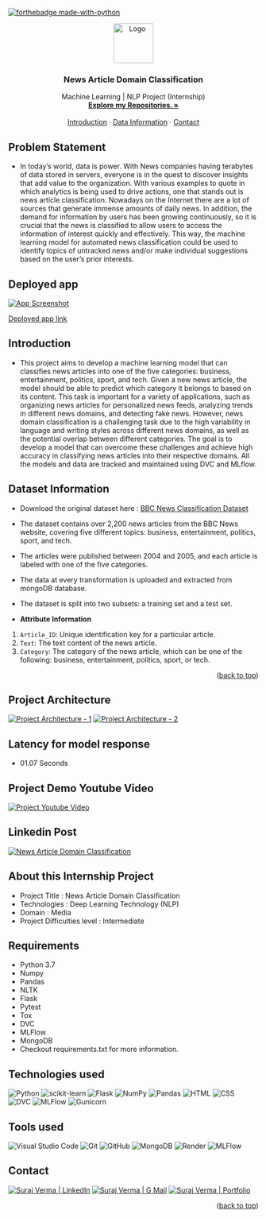 [![forthebadge made-with-python](http://ForTheBadge.com/images/badges/made-with-python.svg)](https://www.python.org/)

<div id="top"></div>

<div align="center">
  <a href="https://github.com/vsuraj25">
    <img src="https://img.icons8.com/bubbles/50/news.png" alt="Logo" width="80" height="80"/> 
  </a>

    
<h3 align="center">News Article Domain Classification</h3>

 <p align="center">
    Machine Learning | NLP Project (Internship)
    <br />
    <a href="https://github.com/vsuraj25"><strong>Explore my Repositories. »</strong></a>
    <br />
    <br />
    <a href="#intro">Introduction</a>
    ·
    <a href="#data"> Data Information</a>
    ·
    <a href="#contact">Contact</a>
  </p>
</div>

<!-- ABOUT THE PROJECT -->
## **Problem Statement**
* In today’s world, data is power. With News companies having terabytes of data stored in
servers, everyone is in the quest to discover insights that add value to the organization.
With various examples to quote in which analytics is being used to drive actions, one that
stands out is news article classification.
Nowadays on the Internet there are a lot of sources that generate immense amounts of
daily news. In addition, the demand for information by users has been growing
continuously, so it is crucial that the news is classified to allow users to access the
information of interest quickly and effectively. This way, the machine learning model for
automated news classification could be used to identify topics of untracked news and/or
make individual suggestions based on the user’s prior interests.



## **Deployed app**
[![App Screenshot](https://user-images.githubusercontent.com/55409076/238179566-1d91d52f-3a7d-496d-9bf2-a082921736e3.png)](https://new-article-classification.onrender.com/)

[Deployed app link](https://new-article-classification.onrender.com)

<!-- GETTING STARTED -->
<div id="intro"></div>

## **Introduction**
*  This project aims to develop a machine learning model that can classifies news articles into one of the five categories: business, entertainment, politics, sport, and tech. Given a new news article, the model should be able to predict which category it belongs to based on its content. This task is important for a variety of applications, such as organizing news articles for personalized news feeds, analyzing trends in different news domains, and detecting fake news. However, news domain classification is a challenging task due to the high variability in language and writing styles across different news domains, as well as the potential overlap between different categories. The goal is to develop a model that can overcome these challenges and achieve high accuracy in classifying news articles into their respective domains.
All the models and data are tracked and maintained using DVC and MLflow.
  
 
<div id="data"></div>
<!-- USAGE EXAMPLES -->

## **Dataset Information**

* Download the original dataset here : 
  [BBC News Classification Dataset](https://www.kaggle.com/c/learn-ai-bbc/data)

 
* The dataset contains over 2,200 news articles from the BBC News website, covering five different topics: business, entertainment, politics, sport, and tech.
* The articles were published between 2004 and 2005, and each article is labeled with one of the five categories. 
* The data at every transformation is uploaded and extracted from mongoDB database. 
* The dataset is split into two subsets: a training set and a test set. 

* **Attribute Information**

1. `Article_ID`: Unique identification key for a particular article.
2.	`Text`: The text content of the news article.
3. `Category`: The category of the news article, which can be one of the following: business, entertainment, politics, sport, or tech.

<p align="right">(<a href="#top">back to top</a>)</p> 

<!-- USAGE EXAMPLES -->
## **Project Architecture**

[![Project Architecture - 1](https://user-images.githubusercontent.com/55409076/238178973-1895aaba-78a1-48eb-be30-3f777d82ad06.png)](https://github.com/vsuraj25)
[![Project Architecture - 2](https://user-images.githubusercontent.com/55409076/238178949-fd4cf896-c111-486b-a8b7-a722c9c1a5bd.png)](https://github.com/vsuraj25)

## **Latency for model response**
 
* 01.07 Seconds

## **Project Demo Youtube Video**
[![Project Youtube Video](https://user-images.githubusercontent.com/55409076/238185939-d2e29482-f95c-43a6-ba8f-515dd6667c66.png)](https://www.youtube.com/watch?v=krK5HlGZXzQ)

## **Linkedin Post**
[![News Article Domain Classification](https://img.shields.io/badge/News_Article_Domain_Classification_Project-eeeeee?style=for-the-badge&logo=linkedin&logoColor=ffffff&labelColor=0A66C2)](https://www.linkedin.com/posts/suraj-verma-982b31157_machinelearning-nlp-ineuron-activity-7063482476546973697-3xPh?utm_source=share&utm_medium=member_desktop)


## **About this Internship Project**

* Project Title : News Article Domain Classification
* Technologies : Deep Learning Technology (NLP)
* Domain : Media
* Project Difficulties level : Intermediate

## **Requirements**
* Python 3.7
* Numpy
* Pandas
* NLTK
* Flask
* Pytest
* Tox
* DVC
* MLFlow
* MongoDB
* Checkout requirements.txt for more information.

## **Technologies used**
![Python](https://img.shields.io/badge/python-3670A0?style=for-the-badge&logo=python&logoColor=ffdd54)
![scikit-learn](https://img.shields.io/badge/scikit--learn-%23F7931E.svg?style=for-the-badge&logo=scikit-learn&logoColor=white)
![Flask](https://img.shields.io/badge/flask-%23000.svg?style=for-the-badge&logo=flask&logoColor=white)
![NumPy](https://img.shields.io/badge/numpy-%23013243.svg?style=for-the-badge&logo=numpy&logoColor=white)
![Pandas](https://img.shields.io/badge/pandas-%23150458.svg?style=for-the-badge&logo=pandas&logoColor=white)
![HTML](https://img.shields.io/badge/HTML-239120?style=for-the-badge&logo=html5&logoColor=white)
![CSS](https://img.shields.io/badge/CSS-239120?&style=for-the-badge&logo=css3&logoColor=white)
![DVC](https://img.shields.io/badge/DVC-945DD6?style=for-the-badge&logo=dataversioncontrol&logoColor=white)
![MLFlow](https://img.shields.io/badge/mlflow-%23d9ead3.svg?style=for-the-badge&logo=numpy&logoColor=blue)
![Gunicorn](https://img.shields.io/badge/gunicorn-%298729.svg?style=for-the-badge&logo=gunicorn&logoColor=white)


## **Tools used**
![Visual Studio Code](https://img.shields.io/badge/Visual_Studio_Code-0078D4?style=for-the-badge&logo=visual%20studio%20code&logoColor=white)
![Git](https://img.shields.io/badge/git-%23F05033.svg?style=for-the-badge&logo=git&logoColor=white)
![GitHub](https://img.shields.io/badge/github-%23121011.svg?style=for-the-badge&logo=github&logoColor=white)
![MongoDB](https://img.shields.io/badge/MongoDB-4EA94B?style=for-the-badge&logo=mongodb&logoColor=white)
![Render](https://img.shields.io/badge/Render-%46E3B7.svg?style=for-the-badge&logo=render&logoColor=white)
![MLFlow](https://img.shields.io/badge/mlflow-%23d9ead3.svg?style=for-the-badge&logo=numpy&logoColor=blue)

<!-- CONTACT -->
<div id="contact"></div>

## **Contact**
[![Suraj Verma | LinkedIn](https://img.shields.io/badge/Suraj_Verma-eeeeee?style=for-the-badge&logo=linkedin&logoColor=ffffff&labelColor=0A66C2)][reach_linkedin]
[![Suraj Verma | G Mail](https://img.shields.io/badge/sv255255-eeeeee?style=for-the-badge&logo=gmail&logoColor=ffffff&labelColor=EA4335)][reach_gmail]
[![Suraj Verma | Portfolio](https://img.shields.io/badge/My_Portfolio-eeeeee?style=for-the-badge)][reach_portfolio]

[reach_linkedin]: https://www.linkedin.com/in/suraj-verma-982b31157/
[reach_gmail]: mailto:sv255255@gmail.com?subject=Github
[reach_portfolio]: https://vsuraj25.github.io/


<p align="right">(<a href="#top">back to top</a>)</p>



